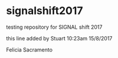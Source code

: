 # signalshift2017
testing repository for SIGNAL shift 2017

this line added by Stuart 10:23am 15/8/2017

Felicia Sacramento
